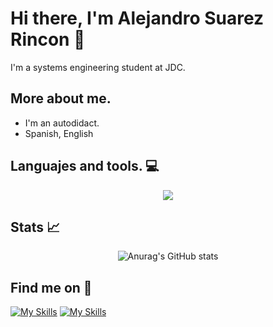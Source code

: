 # Hi there, I'm Alejandro Suarez Rincon 👋
I'm a systems engineering student at JDC.

## More about me.
- I'm an autodidact.
- Spanish, English

## Languajes and tools. 💻
<p align="center">
  <a href="https://skillicons.dev">
    <img src="https://skillicons.dev/icons?i=c,cpp,java,python,go,javascript,html,css,astro,react native" />
  </a>
</p>

## Stats 📈
<p align="center">
  <img src="https://github-readme-stats.vercel.app/api?username=Alejandro-Suarez-Rincon&show_icons=true&theme=tokyonight" alt="Anurag's GitHub stats">
</p>

## Find me on 📌
[![My Skills](https://skillicons.dev/icons?i=instagram)](https://www.instagram.com/alejandro_suarez203/)
[![My Skills](https://skillicons.dev/icons?i=linkedin)](https://www.linkedin.com/in/alejandro-suarez-072899277/)


<!--
**Alejandro-Suarez-Rincon/Alejandro-Suarez-Rincon** is a ✨ _special_ ✨ repository because its `README.md` (this file) appears on your GitHub profile.

Here are some ideas to get you started:

- 🔭 I’m currently working on ...
- 🌱 I’m currently learning ...
- 👯 I’m looking to collaborate on ...
- 🤔 I’m looking for help with ...
- 💬 Ask me about ...
- 📫 How to reach me: ...
- 😄 Pronouns: ...
- ⚡ Fun fact: ...
-->

